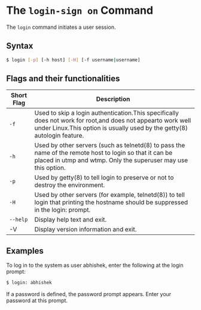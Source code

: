 # The `login-sign on` Command

The `login` command initiates a user session.

## Syntax

```bash
$ login [-p] [-h host] [-H] [-f username|username]
```

## Flags and their functionalities

|**Short Flag**    |**Description**   |
|--|--|
| `-f` |Used to skip a login authentication.This specifically does not work for root,and does not appearto work well under Linux.This option is usually used by the getty(8) autologin feature.  |
| `-h` | Used by other servers (such as telnetd(8) to pass the name of the remote host to login so that it can be placed in utmp and wtmp. Only the superuser may use this option.  |
|`-p`|Used by getty(8) to tell login to preserve or not to destroy the environment. |
|`-H`|Used by other servers (for example, telnetd(8)) to tell login that printing the hostname should be suppressed in the login: prompt.  |
|`--help`|Display help text and exit.|
|-V|Display version information and exit.|

## Examples

To log in to the system as user abhishek, enter the following at the login prompt:
```bash
$ login: abhishek
```
If a password is defined, the password prompt appears. Enter your password at this prompt.
